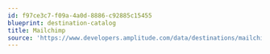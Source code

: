 ```yaml
---
id: f97ce3c7-f09a-4a0d-8886-c92885c15455
blueprint: destination-catalog
title: Mailchimp
source: 'https://www.developers.amplitude.com/data/destinations/mailchimp'
---
```

